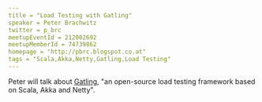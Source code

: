 ```yaml
---
title = "Load Testing with Gatling"
speaker = Peter Brachwitz
twitter = p_brc
meetupEventId = 212002692
meetupMemberId = 74739862
homepage = "http://pbrc.blogspot.co.at"
tags = "Scala,Akka,Netty,Gatling,Load Testing"
---
```

Peter will talk about [Gatling](http://gatling.io), "an open-source load testing framework based on Scala, Akka and Netty".